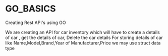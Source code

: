 # GO_BASICS
Creating Rest API's using GO

We are creating an API for car inventory which will have to create a details of car , get the details of car, Delete the car details
For storing details of car like Name,Model,Brand,Year of Manufacturer,Price we may use struct data type
